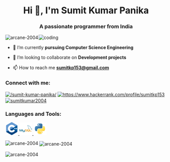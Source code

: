 <h1 align="center">Hi 👋, I'm Sumit Kumar Panika</h1>
<h3 align="center">A passionate programmer from India</h3>
<img align = "right" alt="coding" width='400' src = "https://i.pinimg.com/originals/bb/5e/47/bb5e47498772c0628f6dc7f26a6af28c.gif">


<p align="left"> <img src="https://komarev.com/ghpvc/?username=arcane-2004&label=Profile%20views&color=0e75b6&style=flat" alt="arcane-2004" /> </p>

- 🔭 I’m currently **pursuing Computer Science Engineering**

- 👯 I’m looking to collaborate on **Development projects**

- 📫 How to reach me **sumitkp153@gmail.com**

<h3 align="left">Connect with me:</h3>
<p align="left">
<a href="https://linkedin.com/in/https://www.linkedin.com/in/sumit-kumar-panika/" target="blank"><img align="center" src="https://raw.githubusercontent.com/rahuldkjain/github-profile-readme-generator/master/src/images/icons/Social/linked-in-alt.svg" alt="/sumit-kumar-panika/" height="30" width="40" /></a>
<a href="https://www.hackerrank.com/https://www.hackerrank.com/profile/sumitkp153" target="blank"><img align="center" src="https://raw.githubusercontent.com/rahuldkjain/github-profile-readme-generator/master/src/images/icons/Social/hackerrank.svg" alt="https://www.hackerrank.com/profile/sumitkp153" height="30" width="40" /></a>
<a href="https://www.leetcode.com/sumitkumar2004" target="blank"><img align="center" src="https://raw.githubusercontent.com/rahuldkjain/github-profile-readme-generator/master/src/images/icons/Social/leet-code.svg" alt="sumitkumar2004" height="30" width="40" /></a>
</p>

<h3 align="left">Languages and Tools:</h3>
<p align="left"> <a href="https://www.w3schools.com/cpp/" target="_blank" rel="noreferrer"> <img src="https://raw.githubusercontent.com/devicons/devicon/master/icons/cplusplus/cplusplus-original.svg" alt="cplusplus" width="40" height="40"/> </a> <a href="https://www.mysql.com/" target="_blank" rel="noreferrer"> <img src="https://raw.githubusercontent.com/devicons/devicon/master/icons/mysql/mysql-original-wordmark.svg" alt="mysql" width="40" height="40"/> </a> <a href="https://www.python.org" target="_blank" rel="noreferrer"> <img src="https://raw.githubusercontent.com/devicons/devicon/master/icons/python/python-original.svg" alt="python" width="40" height="40"/> </a> </p>

<p><img align="left" src="https://github-readme-stats.vercel.app/api/top-langs?username=arcane-2004&show_icons=true&locale=en&layout=compact" alt="arcane-2004" /></p>

<p>&nbsp;<img align="center" src="https://github-readme-stats.vercel.app/api?username=arcane-2004&show_icons=true&locale=en" alt="arcane-2004" /></p>

<p><img align="center" src="https://github-readme-streak-stats.herokuapp.com/?user=arcane-2004&" alt="arcane-2004" /></p>

